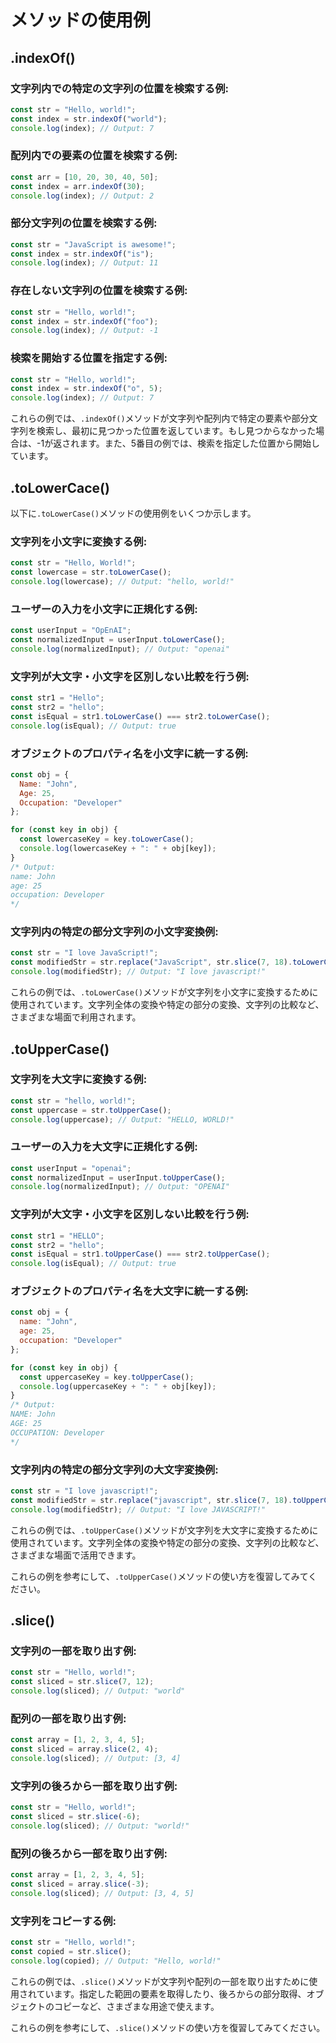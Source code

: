 #  メソッドの使用例
  ## .indexOf()
  ### 文字列内での特定の文字列の位置を検索する例:
  ```javascript
  const str = "Hello, world!";
  const index = str.indexOf("world");
  console.log(index); // Output: 7
  ```

  ### 配列内での要素の位置を検索する例:
  ```javascript
  const arr = [10, 20, 30, 40, 50];
  const index = arr.indexOf(30);
  console.log(index); // Output: 2
  ```

  ### 部分文字列の位置を検索する例:
  ```javascript
  const str = "JavaScript is awesome!";
  const index = str.indexOf("is");
  console.log(index); // Output: 11
  ```

  ### 存在しない文字列の位置を検索する例:
  ```javascript
  const str = "Hello, world!";
  const index = str.indexOf("foo");
  console.log(index); // Output: -1
  ```

  ### 検索を開始する位置を指定する例:
  ```javascript
  const str = "Hello, world!";
  const index = str.indexOf("o", 5);
  console.log(index); // Output: 7
  ```

  これらの例では、`.indexOf()`メソッドが文字列や配列内で特定の要素や部分文字列を検索し、最初に見つかった位置を返しています。もし見つからなかった場合は、-1が返されます。また、5番目の例では、検索を指定した位置から開始しています。

## .toLowerCace()
以下に`.toLowerCase()`メソッドの使用例をいくつか示します。

### 文字列を小文字に変換する例:
```javascript
const str = "Hello, World!";
const lowercase = str.toLowerCase();
console.log(lowercase); // Output: "hello, world!"
```

### ユーザーの入力を小文字に正規化する例:
```javascript
const userInput = "OpEnAI";
const normalizedInput = userInput.toLowerCase();
console.log(normalizedInput); // Output: "openai"
```

### 文字列が大文字・小文字を区別しない比較を行う例:
```javascript
const str1 = "Hello";
const str2 = "hello";
const isEqual = str1.toLowerCase() === str2.toLowerCase();
console.log(isEqual); // Output: true
```

### オブジェクトのプロパティ名を小文字に統一する例:
```javascript
const obj = {
  Name: "John",
  Age: 25,
  Occupation: "Developer"
};

for (const key in obj) {
  const lowercaseKey = key.toLowerCase();
  console.log(lowercaseKey + ": " + obj[key]);
}
/* Output:
name: John
age: 25
occupation: Developer
*/
```

### 文字列内の特定の部分文字列の小文字変換例:
```javascript
const str = "I love JavaScript!";
const modifiedStr = str.replace("JavaScript", str.slice(7, 18).toLowerCase());
console.log(modifiedStr); // Output: "I love javascript!"
```

これらの例では、`.toLowerCase()`メソッドが文字列を小文字に変換するために使用されています。文字列全体の変換や特定の部分の変換、文字列の比較など、さまざまな場面で利用されます。

## .toUpperCase()

### 文字列を大文字に変換する例:
```javascript
const str = "hello, world!";
const uppercase = str.toUpperCase();
console.log(uppercase); // Output: "HELLO, WORLD!"
```

### ユーザーの入力を大文字に正規化する例:
```javascript
const userInput = "openai";
const normalizedInput = userInput.toUpperCase();
console.log(normalizedInput); // Output: "OPENAI"
```

### 文字列が大文字・小文字を区別しない比較を行う例:
```javascript
const str1 = "HELLO";
const str2 = "hello";
const isEqual = str1.toUpperCase() === str2.toUpperCase();
console.log(isEqual); // Output: true
```

### オブジェクトのプロパティ名を大文字に統一する例:
```javascript
const obj = {
  name: "John",
  age: 25,
  occupation: "Developer"
};

for (const key in obj) {
  const uppercaseKey = key.toUpperCase();
  console.log(uppercaseKey + ": " + obj[key]);
}
/* Output:
NAME: John
AGE: 25
OCCUPATION: Developer
*/
```

### 文字列内の特定の部分文字列の大文字変換例:
```javascript
const str = "I love javascript!";
const modifiedStr = str.replace("javascript", str.slice(7, 18).toUpperCase());
console.log(modifiedStr); // Output: "I love JAVASCRIPT!"
```

これらの例では、`.toUpperCase()`メソッドが文字列を大文字に変換するために使用されています。文字列全体の変換や特定の部分の変換、文字列の比較など、さまざまな場面で活用できます。

これらの例を参考にして、`.toUpperCase()`メソッドの使い方を復習してみてください。

## .slice()

### 文字列の一部を取り出す例:
```javascript
const str = "Hello, world!";
const sliced = str.slice(7, 12);
console.log(sliced); // Output: "world"
```

### 配列の一部を取り出す例:
```javascript
const array = [1, 2, 3, 4, 5];
const sliced = array.slice(2, 4);
console.log(sliced); // Output: [3, 4]
```

### 文字列の後ろから一部を取り出す例:
```javascript
const str = "Hello, world!";
const sliced = str.slice(-6);
console.log(sliced); // Output: "world!"
```

### 配列の後ろから一部を取り出す例:
```javascript
const array = [1, 2, 3, 4, 5];
const sliced = array.slice(-3);
console.log(sliced); // Output: [3, 4, 5]
```

### 文字列をコピーする例:
```javascript
const str = "Hello, world!";
const copied = str.slice();
console.log(copied); // Output: "Hello, world!"
```

これらの例では、`.slice()`メソッドが文字列や配列の一部を取り出すために使用されています。指定した範囲の要素を取得したり、後ろからの部分取得、オブジェクトのコピーなど、さまざまな用途で使えます。

これらの例を参考にして、`.slice()`メソッドの使い方を復習してみてください。
